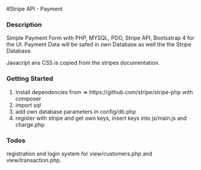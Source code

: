 #Stripe API - Payment

<h3> Description</h3>
Simple Payment Form with PHP, MYSQL, PDO, Stripe API, Bootsstrap 4 for the UI. Payment Data will be safed in own Database as well the the Stripe Database.

Javacript ans CSS is copied from the stripes documentation.

<h3> Getting Started</h3>
<ol>
<li>Install dependencies from => https://github.com/stripe/stripe-php with composer </li>
<li>import sql </li>
<li>add own database parameters in config/db.php</li>
<li>register with stripe and get own keys, insert keys into js/main.js and charge.php </li>
</ol>

<h3>Todos</h3>
registration and login system for view/customers.php and view/transaction.php. 